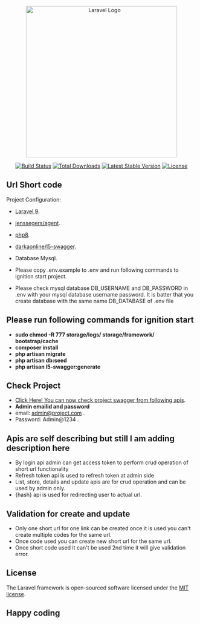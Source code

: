 <p align="center"><a href="https://laravel.com" target="_blank"><img src="https://raw.githubusercontent.com/laravel/art/master/logo-lockup/5%20SVG/2%20CMYK/1%20Full%20Color/laravel-logolockup-cmyk-red.svg" width="400" alt="Laravel Logo"></a></p>

<p align="center">
<a href="https://travis-ci.org/laravel/framework"><img src="https://travis-ci.org/laravel/framework.svg" alt="Build Status"></a>
<a href="https://packagist.org/packages/laravel/framework"><img src="https://img.shields.io/packagist/dt/laravel/framework" alt="Total Downloads"></a>
<a href="https://packagist.org/packages/laravel/framework"><img src="https://img.shields.io/packagist/v/laravel/framework" alt="Latest Stable Version"></a>
<a href="https://packagist.org/packages/laravel/framework"><img src="https://img.shields.io/packagist/l/laravel/framework" alt="License"></a>
</p>

## Url Short code 

Project Configuration:

- [Laravel 9](https://laravel.com/docs/routing).
- [jenssegers/agent](https://github.com/jenssegers/agent).
- [php8](https://www.php.net/).
- [darkaonline/l5-swagger](https://github.com/DarkaOnLine/L5-Swagger).
- Database  Mysql.


- Please copy .env.example to .env and run following commands to ignition start project.
- Please check mysql database DB_USERNAME and DB_PASSWORD in .env with your mysql database username password. It is batter that you create database with the same name DB_DATABASE of .env file

## Please run following commands for ignition start  
- **sudo chmod -R 777 storage/logs/ storage/framework/ bootstrap/cache**
- **composer install**
- **php artisan migrate**
- **php artisan db:seed**
- **php artisan l5-swagger:generate**

## Check Project
- [Click Here! You can now check project swagger from following apis](http://localhost/url-shorcode/public/api/documentation).
- **Admin emailid and password**
- email: admin@project.com .
- Password: Admin@1234 .

## Apis are self describing but still I am adding description here
- By login api admin can get access token to perform crud operation of short url functionality
- Refresh token api is used to refresh token at admin side
- List, store, details and update apis are for crud operation and can be used by admin only.
- {hash} api is used for redirecting user to actual url.

## Validation for create and update
- Only one short url for one link can be created once it is used you can't create multiple codes for the same url.
- Once code used you can create new short url for the same url. 
- Once short code used it can't be used 2nd time it will give validation error.

## License


The Laravel framework is open-sourced software licensed under the [MIT license](https://opensource.org/licenses/MIT).

## Happy coding